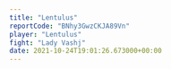 ```yaml
---
title: "Lentulus"
reportCode: "BNhy3GwzCKJA89Vn"
player: "Lentulus"
fight: "Lady Vashj"
date: 2021-10-24T19:01:26.673000+00:00
---
```

